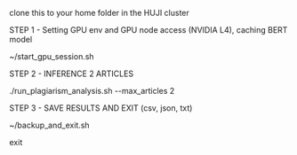 clone this to your home folder in the HUJI cluster

STEP 1 - Setting GPU env and GPU node access (NVIDIA L4), caching BERT model

~/start_gpu_session.sh 

STEP 2 - INFERENCE 2 ARTICLES

./run_plagiarism_analysis.sh --max_articles 2

STEP 3 - SAVE RESULTS AND EXIT (csv, json, txt)

~/backup_and_exit.sh 

exit
